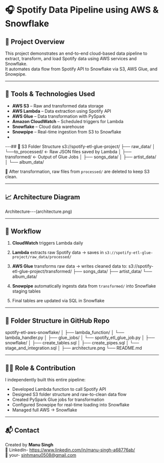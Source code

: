 # 🎧 Spotify Data Pipeline using AWS & Snowflake

## 📌 Project Overview
This project demonstrates an end-to-end cloud-based data pipeline to extract, transform, and load Spotify data using AWS services and Snowflake.  
It automates data flow from Spotify API to Snowflake via S3, AWS Glue, and Snowpipe.

---

## 🧰 Tools & Technologies Used

- **AWS S3** – Raw and transformed data storage  
- **AWS Lambda** – Data extraction using Spotify API  
- **AWS Glue** – Data transformation with PySpark  
- **Amazon CloudWatch** – Scheduled triggers for Lambda  
- **Snowflake** – Cloud data warehouse  
- **Snowpipe** – Real-time ingestion from S3 to Snowflake  
- 

---## 📂 S3 Folder Structure
s3://spotify-etl-glue-project/
├── raw_data/
│ └──to_processed/ ← Raw JSON files saved by Lambda
│
├── transformed/ ← Output of Glue Jobs
│ ├── songs_data/
│ ├── artist_data/
│ └── album_data/


📝 After transformation, raw files from `processed/` are deleted to keep S3 clean.

---

## 📈 Architecture Diagram

Architecture---(architecture.png)

---

## 🧠 Workflow

1. **CloudWatch** triggers Lambda daily  
2. **Lambda** extracts raw Spotify data → saves in `s3://spotify-etl-glue-project/raw_data/processed/`
3. **AWS Glue** transforms raw data → writes cleaned data to:
 s3://spotify-etl-glue-project/transformed/
├── songs_data/
├── artist_data/
└── album_data/

4. **Snowpipe** automatically ingests data from `transformed/` into Snowflake staging tables
5. Final tables are updated via SQL in Snowflake


---

## 📂 Folder Structure in GitHub Repo

spotify-etl-aws-snowflake/
│
├── lambda_function/
│ └── lambda_handler.py
│
├── glue_jobs/
│ └── spotify_etl_glue_job.py
│
├── snowflake/
│ ├── create_tables.sql
│ ├── create_pipes.sql
│ └── stage_and_integration.sql
│
├── architecture.png
└── README.md


---

## 🙋‍♀️ Role & Contribution

I independently built this entire pipeline:
- Developed Lambda function to call Spotify API
- Designed S3 folder structure and raw-to-clean data flow
- Created PySpark Glue jobs for transformation
- Configured Snowpipe for real-time loading into Snowflake
- Managed full AWS → Snowflake 

---

## 📬 Contact

Created by **Manu Singh**  
🔗 LinkedIn- https://www.linkedin.com/in/manu-singh-a68776ab/  
📧 your- sinhmanu0508@gmail.com










